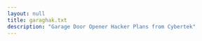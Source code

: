 ```yaml
---
layout: null
title: garaghak.txt
description: "Garage Door Opener Hacker Plans from Cybertek"
---
```

